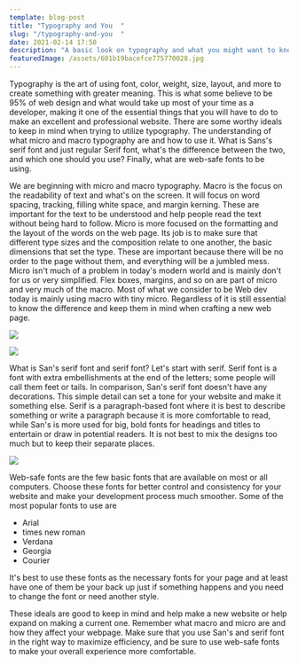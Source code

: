 ```yaml
---
template: blog-post
title: "Typography and You  "
slug: "/typography-and-you  "
date: 2021-02-14 17:50
description: "A basic look on typography and what you might want to know "
featuredImage: /assets/601b19bacefce775770028.jpg
---
```



Typography is the art of using font, color, weight, size, layout, and more to create something with greater meaning. This is what some believe to be 95% of web design and what would take up most of your time as a developer, making it one of the essential things that you will have to do to make an excellent and professional website. There are some worthy ideals to keep in mind when trying to utilize typography. The understanding of what micro and macro typography are and how to use it. What is Sans's serif font and just regular Serif font, what's the difference between the two, and which one should you use? Finally, what are web-safe fonts to be using. 

We are beginning with micro and macro typography. Macro is the focus on the readability of text and what's on the screen. It will focus on word spacing, tracking, filling white space, and margin kerning. These are important for the text to be understood and help people read the text without being hard to follow. Micro is more focused on the formatting and the layout of the words on the web page. Its job is to make sure that different type sizes and the composition relate to one another, the basic dimensions that set the type. These are important because there will be no order to the page without them, and everything will be a jumbled mess. Micro isn't much of a problem in today's modern world and is mainly don't for us or very simplified. Flex boxes, margins, and so on are part of micro and very much of the macro. Most of what we consider to be Web dev today is mainly using macro with tiny micro. Regardless of it is still essential to know the difference and keep them in mind when crafting a new web page. 

![](/assets/20-14_add_sans_serif_font.png)

![](/assets/20-13_add_serif_font.png)

What is San's serif font and serif font? Let's start with serif. Serif font is a font with extra embellishments at the end of the letters; some people will call them feet or tails. In comparison, San's serif font doesn't have any decorations. This simple detail can set a tone for your website and make it something else. Serif is a paragraph-based font where it is best to describe something or write a paragraph because it is more comfortable to read, while San's is more used for big, bold fonts for headings and titles to entertain or draw in potential readers. It is not best to mix the designs too much but to keep their separate places. 

![](/assets/20-03_websafe.jpg)

Web-safe fonts are the few basic fonts that are available on most or all computers. Choose these fonts for better control and consistency for your website and make your development process much smoother. Some of the most popular fonts to use are 

* Arial 
* times new roman 
* Verdana 
* Georgia 
* Courier 

It's best to use these fonts as the necessary fonts for your page and at least have one of them be your back up just if something happens and you need to change the font or need another style. 

These ideals are good to keep in mind and help make a new website or help expand on making a current one. Remember what macro and micro are and how they affect your webpage. Make sure that you use San's and serif font in the right way to maximize efficiency, and be sure to use web-safe fonts to make your overall experience more comfortable.